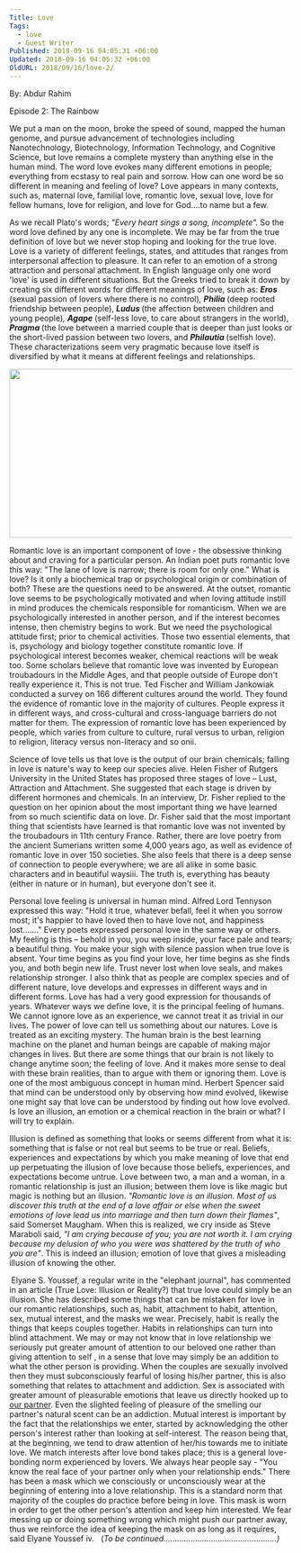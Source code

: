 ```yaml
---
Title: Love
Tags:
  - love
  - Guest Writer
Published: 2018-09-16 04:05:31 +06:00
Updated: 2018-09-16 04:05:32 +06:00
OldURL: 2018/09/16/love-2/
---
```


By: Abdur Rahim

Episode 2: The Rainbow

We put a man on the moon, broke the speed of sound, mapped the human genome, and pursue advancement of technologies including Nanotechnology, Biotechnology, Information Technology, and Cognitive Science, but love remains a complete mystery than anything else in the human mind. The word love evokes many different emotions in people; everything from ecstasy to real pain and sorrow. How can one word be so different in meaning and feeling of love? Love appears in many contexts, such as, maternal love, familial love, romantic love, sexual love, love for fellow humans, love for religion, and love for God....to name but a few.

As we recall Plato's words; <em>"Every heart sings a song, incomplete".</em> So the word love defined by any one is incomplete. We may be far from the true definition of love but we never stop hoping and looking for the true love. Love is a variety of different feelings, states, and attitudes that ranges from interpersonal affection to pleasure. It can refer to an emotion of a strong attraction and personal attachment. In English language only one word 'love' is used in different situations. But the Greeks tried to break it down by creating six different words for different meanings of love, such as: <strong><em>Eros </em></strong>(sexual passion of lovers where there is no control)<em>, <strong>Philia </strong></em>(deep rooted friendship between people),<em> <strong>Ludus </strong></em>(the affection between children and young people)<em>, <strong>Agape </strong></em>(self-less love, to care about strangers in the world),<em> <strong>Pragma </strong></em>(the love between a married couple that is deeper than just looks or the short-lived passion between two lovers, and <strong><em>Philautia </em></strong>(selfish love). These characterizations seem very pragmatic because love itself is diversified by what it means at different feelings and relationships.

<a href="https://enblog.muktomona.com/2018/09/16/love-2/screen-shot-2018-09-15-at-2-53-40-pm/" rel="attachment wp-att-9684"><img class="aligncenter size-full wp-image-9684" src="/wp-content/uploads/2018/09/Screen-Shot-2018-09-15-at-2.53.40-PM.png" alt="" width="739" height="300" /></a>

Romantic love is an important component of love - the obsessive thinking about and craving for a particular person. An Indian poet puts romantic love this way: "The lane of love is narrow; there is room for only one." What is love? Is it only a biochemical trap or psychological origin or combination of both? These are the questions need to be answered. At the outset, romantic love seems to be psychologically motivated and when loving attitude instill in mind produces the chemicals responsible for romanticism. When we are psychologically interested in another person, and if the interest becomes intense, then chemistry begins to work. But we need the psychological attitude first; prior to chemical activities. Those two essential elements, that is, psychology and biology together constitute romantic love. If psychological interest becomes weaker, chemical reactions will be weak too. Some scholars believe that romantic love was invented by European troubadours in the Middle Ages, and that people outside of Europe don't really experience it. This is not true. Ted Fischer and William Jankowiak conducted a survey on 166 different cultures around the world. They found the evidence of romantic love in the majority of cultures. People express it in different ways, and cross-cultural and cross-language barriers do not matter for them. The expression of romantic love has been experienced by people, which varies from culture to culture, rural versus to urban, religion to religion, literacy versus non-literacy and so onii.

Science of love tells us that love is the output of our brain chemicals; falling in love is nature's way to keep our species alive. Helen Fisher of Rutgers University in the United States has proposed three stages of love – Lust, Attraction and Attachment. She suggested that each stage is driven by different hormones and chemicals. In an interview, Dr. Fisher replied to the question on her opinion about the most important thing we have learned from so much scientific data on love. Dr. Fisher said that the most important thing that scientists have learned is that romantic love was not invented by the troubadours in 11th century France. Rather, there are love poetry from the ancient Sumerians written some 4,000 years ago, as well as evidence of romantic love in over 150 societies. She also feels that there is a deep sense of connection to people everywhere; we are all alike in some basic characters and in beautiful waysiii. The truth is, everything has beauty (either in nature or in human), but everyone don't see it.

Personal love feeling is universal in human mind. Alfred Lord Tennyson expressed this way: "Hold it true, whatever befall, feel it when you sorrow most; it's happier to have loved then to have love not, and happiness lost......." Every poets expressed personal love in the same way or others. My feeling is this – behold in you, you weep inside, your face pale and tears; a beautiful thing. You make your sigh with silence passion when true love is absent. Your time begins as you find your love, her time begins as she finds you, and both begin new life. Trust never lost when love seals, and makes relationship stronger. I also think that as people are complex species and of different nature, love develops and expresses in different ways and in different forms. Love has had a very good expression for thousands of years. Whatever ways we define love, it is the principal feeling of humans. We cannot ignore love as an experience, we cannot treat it as trivial in our lives. The power of love can tell us something about our natures. Love is treated as an exciting mystery. The human brain is the best learning machine on the planet and human beings are capable of making major changes in lives. But there are some things that our brain is not likely to change anytime soon; the feeling of love. And it makes more sense to deal with these brain realities, than to argue with them or ignoring them. Love is one of the most ambiguous concept in human mind. Herbert Spencer said that mind can be understood only by observing how mind evolved, likewise one might say that love can be understood by finding out how love evolved. Is love an illusion, an emotion or a chemical reaction in the brain or what? I will try to explain.

Illusion is defined as something that looks or seems different from what it is: something that is false or not real but seems to be true or real. Beliefs, experiences and expectations by which you make meaning of love that end up perpetuating the illusion of love because those beliefs, experiences, and expectations become untrue. Love between two, a man and a woman, in a romantic relationship is just an illusion; between them love is like magic but magic is nothing but an illusion. <em>"Romantic love is an illusion. Most of us discover this truth at the end of a love affair or else when the sweet emotions of love lead us into marriage and then turn down their flames"</em>, said Somerset Maugham. When this is realized, we cry inside as Steve Maraboli said, <em>"I am crying because of you; you are not worth it. I am crying because my delusion of who you were was shattered by the truth of who you are"</em>. This is indeed an illusion; emotion of love that gives a misleading illusion of knowing the other.

<strong> </strong>Elyane S. Youssef, a regular write in the "elephant journal", has commented in an article (True Love: Illusion or Reality?) that true love could simply be an illusion. She has described some things that can be mistaken for love in our romantic relationships, such as, habit, attachment to habit, attention, sex, mutual interest, and the masks we wear. Precisely, habit is really the things that keeps couples together. Habits in relationships can turn into blind attachment. We may or may not know that in love relationship we seriously put greater amount of attention to our beloved one rather than giving attention to self , in a sense that love may simply be an addition to what the other person is providing. When the couples are sexually involved then they must subconsciously fearful of losing his/her partner, this is also something that relates to attachment and addiction. Sex is associated with greater amount of pleasurable emotions that leave us directly hooked up to <a href="https://www.elephantjournal.com/2014/04/how-to-unhook-from-an-emotionally-unavailable-partner/">our partner</a>. Even the slighted feeling of pleasure of the smelling our partner's natural scent can be an addiction. Mutual interest is important by the fact that the relationships we enter, started by acknowledging the other person's interest rather than looking at self-interest. The reason being that, at the beginning, we tend to draw attention of her/his towards me to initiate love. We match interests after love bond takes place; this is a general love-bonding norm experienced by lovers. We always hear people say - "You know the real face of your partner only when your relationship ends." There has been a mask which we consciously or unconsciously wear at the beginning of entering into a love relationship. This is a standard norm that majority of the couples do practice before being in love. This mask is worn in order to get the other person's attention and keep him interested. We fear messing up or doing something wrong which might push our partner away, thus we reinforce the idea of keeping the mask on as long as it requires, said Elyane Youssef iv.   (<em>To be continued..................................................)</em>
